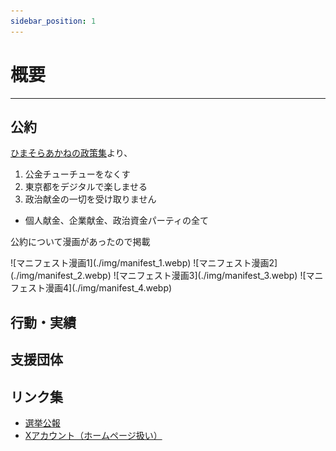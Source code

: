 ```yaml
---
sidebar_position: 1
---
```


# 概要
--------

## 公約

[ひまそらあかねの政策集](https://note.com/hima_kuuhaku/n/n00a0ba9943d1)より、

1. 公金チューチューをなくす
2. 東京都をデジタルで楽しませる
3. 政治献金の一切を受け取りません
  - 個人献金、企業献金、政治資金パーティの全て

公約について漫画があったので掲載
<div class="imagebox">
![マニフェスト漫画1](./img/manifest_1.webp)
![マニフェスト漫画2](./img/manifest_2.webp)
![マニフェスト漫画3](./img/manifest_3.webp)
![マニフェスト漫画4](./img/manifest_4.webp)
</div>

## 行動・実績


## 支援団体


## リンク集
- [選挙公報](https://r6tochijisen.metro.tokyo.lg.jp/public/files/R06tochiji_kouhou_kobetsu_52.pdf#view=FitH)
- [Xアカウント（ホームページ扱い）](https://twitter.com/himasoraakane/)